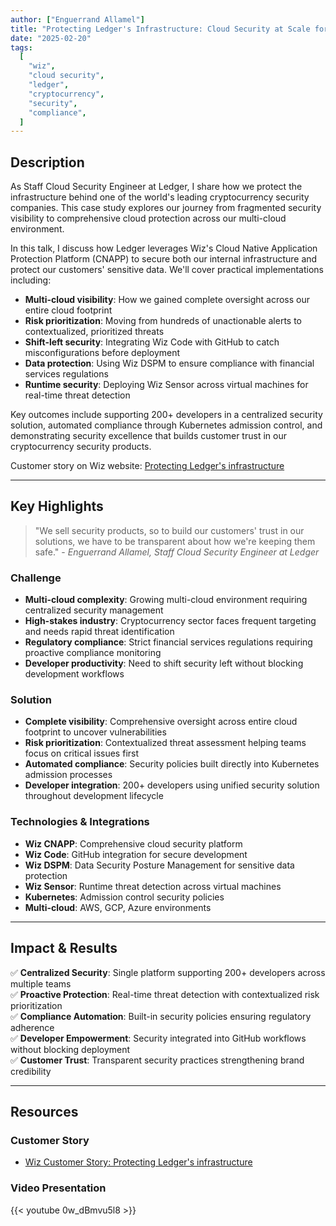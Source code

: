 ```yaml
---
author: ["Enguerrand Allamel"]
title: "Protecting Ledger's Infrastructure: Cloud Security at Scale for Cryptocurrency Assets"
date: "2025-02-20"
tags:
  [
    "wiz",
    "cloud security",
    "ledger",
    "cryptocurrency",
    "security",
    "compliance",
  ]
---
```


## Description

As Staff Cloud Security Engineer at Ledger, I share how we protect the infrastructure behind one of the world's leading cryptocurrency security companies. This case study explores our journey from fragmented security visibility to comprehensive cloud protection across our multi-cloud environment.

In this talk, I discuss how Ledger leverages Wiz's Cloud Native Application Protection Platform (CNAPP) to secure both our internal infrastructure and protect our customers' sensitive data. We'll cover practical implementations including:

- **Multi-cloud visibility**: How we gained complete oversight across our entire cloud footprint
- **Risk prioritization**: Moving from hundreds of unactionable alerts to contextualized, prioritized threats
- **Shift-left security**: Integrating Wiz Code with GitHub to catch misconfigurations before deployment
- **Data protection**: Using Wiz DSPM to ensure compliance with financial services regulations
- **Runtime security**: Deploying Wiz Sensor across virtual machines for real-time threat detection

Key outcomes include supporting 200+ developers in a centralized security solution, automated compliance through Kubernetes admission control, and demonstrating security excellence that builds customer trust in our cryptocurrency security products.

Customer story on Wiz website: [Protecting Ledger's infrastructure](https://www.wiz.io/customers/ledger)

---

## Key Highlights

> "We sell security products, so to build our customers' trust in our solutions, we have to be transparent about how we're keeping them safe." - _Enguerrand Allamel, Staff Cloud Security Engineer at Ledger_

### Challenge

- **Multi-cloud complexity**: Growing multi-cloud environment requiring centralized security management
- **High-stakes industry**: Cryptocurrency sector faces frequent targeting and needs rapid threat identification
- **Regulatory compliance**: Strict financial services regulations requiring proactive compliance monitoring
- **Developer productivity**: Need to shift security left without blocking development workflows

### Solution

- **Complete visibility**: Comprehensive oversight across entire cloud footprint to uncover vulnerabilities
- **Risk prioritization**: Contextualized threat assessment helping teams focus on critical issues first
- **Automated compliance**: Security policies built directly into Kubernetes admission processes
- **Developer integration**: 200+ developers using unified security solution throughout development lifecycle

### Technologies & Integrations

- **Wiz CNAPP**: Comprehensive cloud security platform
- **Wiz Code**: GitHub integration for secure development
- **Wiz DSPM**: Data Security Posture Management for sensitive data protection
- **Wiz Sensor**: Runtime threat detection across virtual machines
- **Kubernetes**: Admission control security policies
- **Multi-cloud**: AWS, GCP, Azure environments

---

## Impact & Results

✅ **Centralized Security**: Single platform supporting 200+ developers across multiple teams  
✅ **Proactive Protection**: Real-time threat detection with contextualized risk prioritization  
✅ **Compliance Automation**: Built-in security policies ensuring regulatory adherence  
✅ **Developer Empowerment**: Security integrated into GitHub workflows without blocking deployment  
✅ **Customer Trust**: Transparent security practices strengthening brand credibility

---

## Resources

### Customer Story

- [Wiz Customer Story: Protecting Ledger's infrastructure](https://www.wiz.io/customers/ledger)

### Video Presentation

{{< youtube 0w_dBmvu5l8 >}}
